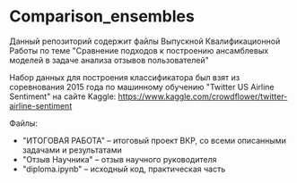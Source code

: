 # Comparison_ensembles

Данный репозиторий содержит файлы Выпускной Квалификационной Работы
по теме "Сравнение подходов к построению ансамблевых моделей в задаче анализа отзывов пользователей" 

Набор данных для построения классификатора был взят из соревнования 2015 года по машинному обучению "Twitter US Airline Sentiment" на сайте Kaggle: https://www.kaggle.com/crowdflower/twitter-airline-sentiment

Файлы:
- "ИТОГОВАЯ РАБОТА" – итоговый проект ВКР, со всеми описанными задачами и результатами
- "Отзыв Научника" – отзыв научного руководителя 
- "diploma.ipynb" – исходный код, практическая часть 

